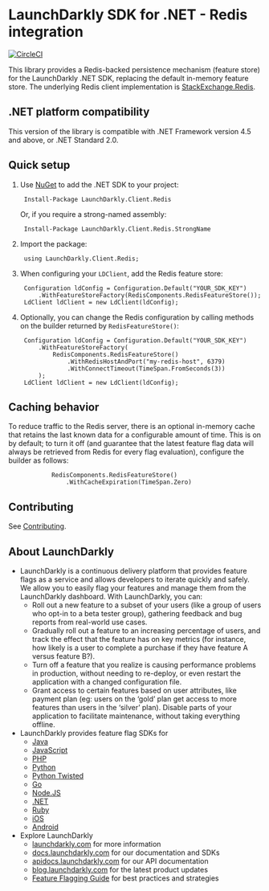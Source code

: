 LaunchDarkly SDK for .NET - Redis integration
=============================================
[![CircleCI](https://circleci.com/gh/launchdarkly/dotnet-redis-client/tree/master.svg?style=svg)](https://circleci.com/gh/launchdarkly/dotnet-redis-client/tree/master)

This library provides a Redis-backed persistence mechanism (feature store) for the LaunchDarkly .NET SDK, replacing the default in-memory feature store. The underlying Redis client implementation is [StackExchange.Redis](https://github.com/StackExchange/StackExchange.Redis).

.NET platform compatibility
---------------------------

This version of the library is compatible with .NET Framework version 4.5 and above, or .NET Standard 2.0.

Quick setup
-----------

1. Use [NuGet](http://docs.nuget.org/docs/start-here/using-the-package-manager-console) to add the .NET SDK to your project:

        Install-Package LaunchDarkly.Client.Redis

   Or, if you require a strong-named assembly:

        Install-Package LaunchDarkly.Client.Redis.StrongName

2. Import the package:

        using LaunchDarkly.Client.Redis;

3. When configuring your `LDClient`, add the Redis feature store:

        Configuration ldConfig = Configuration.Default("YOUR_SDK_KEY")
            .WithFeatureStoreFactory(RedisComponents.RedisFeatureStore());
        LdClient ldClient = new LdClient(ldConfig);

4. Optionally, you can change the Redis configuration by calling methods on the builder returned by `RedisFeatureStore()`:

        Configuration ldConfig = Configuration.Default("YOUR_SDK_KEY")
            .WithFeatureStoreFactory(
                RedisComponents.RedisFeatureStore()
                    .WithRedisHostAndPort("my-redis-host", 6379)
                    .WithConnectTimeout(TimeSpan.FromSeconds(3))
            );
        LdClient ldClient = new LdClient(ldConfig);

Caching behavior
----------------

To reduce traffic to the Redis server, there is an optional in-memory cache that retains the last known data for a configurable amount of time. This is on by default; to turn it off (and guarantee that the latest feature flag data will always be retrieved from Redis for every flag evaluation), configure the builder as follows:

                RedisComponents.RedisFeatureStore()
                    .WithCacheExpiration(TimeSpan.Zero)

Contributing
------------

See [Contributing](https://github.com/launchdarkly/dotnet-client/blob/master/CONTRIBUTING.md).

About LaunchDarkly
-----------

* LaunchDarkly is a continuous delivery platform that provides feature flags as a service and allows developers to iterate quickly and safely. We allow you to easily flag your features and manage them from the LaunchDarkly dashboard.  With LaunchDarkly, you can:
    * Roll out a new feature to a subset of your users (like a group of users who opt-in to a beta tester group), gathering feedback and bug reports from real-world use cases.
    * Gradually roll out a feature to an increasing percentage of users, and track the effect that the feature has on key metrics (for instance, how likely is a user to complete a purchase if they have feature A versus feature B?).
    * Turn off a feature that you realize is causing performance problems in production, without needing to re-deploy, or even restart the application with a changed configuration file.
    * Grant access to certain features based on user attributes, like payment plan (eg: users on the ‘gold’ plan get access to more features than users in the ‘silver’ plan). Disable parts of your application to facilitate maintenance, without taking everything offline.
* LaunchDarkly provides feature flag SDKs for
    * [Java](http://docs.launchdarkly.com/docs/java-sdk-reference "Java SDK")
    * [JavaScript](http://docs.launchdarkly.com/docs/js-sdk-reference "LaunchDarkly JavaScript SDK")
    * [PHP](http://docs.launchdarkly.com/docs/php-sdk-reference "LaunchDarkly PHP SDK")
    * [Python](http://docs.launchdarkly.com/docs/python-sdk-reference "LaunchDarkly Python SDK")
    * [Python Twisted](http://docs.launchdarkly.com/docs/python-twisted-sdk-reference "LaunchDarkly Python Twisted SDK")
    * [Go](http://docs.launchdarkly.com/docs/go-sdk-reference "LaunchDarkly Go SDK")
    * [Node.JS](http://docs.launchdarkly.com/docs/node-sdk-reference "LaunchDarkly Node SDK")
    * [.NET](http://docs.launchdarkly.com/docs/dotnet-sdk-reference "LaunchDarkly .Net SDK")
    * [Ruby](http://docs.launchdarkly.com/docs/ruby-sdk-reference "LaunchDarkly Ruby SDK")
    * [iOS](http://docs.launchdarkly.com/docs/ios-sdk-reference "LaunchDarkly iOS SDK")
    * [Android](http://docs.launchdarkly.com/docs/android-sdk-reference "LaunchDarkly Android SDK")
* Explore LaunchDarkly
    * [launchdarkly.com](http://www.launchdarkly.com/ "LaunchDarkly Main Website") for more information
    * [docs.launchdarkly.com](http://docs.launchdarkly.com/  "LaunchDarkly Documentation") for our documentation and SDKs
    * [apidocs.launchdarkly.com](http://apidocs.launchdarkly.com/  "LaunchDarkly API Documentation") for our API documentation
    * [blog.launchdarkly.com](http://blog.launchdarkly.com/  "LaunchDarkly Blog Documentation") for the latest product updates
    * [Feature Flagging Guide](https://github.com/launchdarkly/featureflags/  "Feature Flagging Guide") for best practices and strategies
